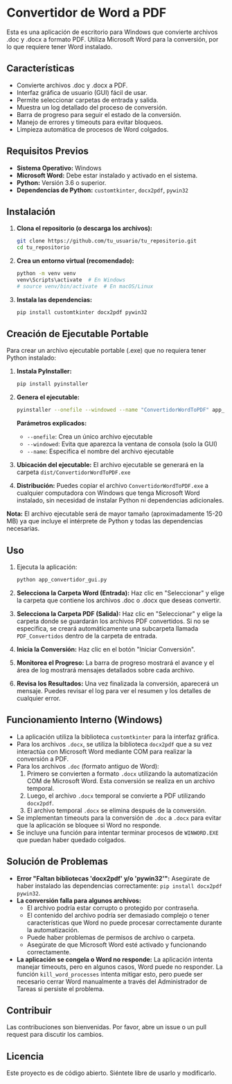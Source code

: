 <!-- filepath: c:\Users\CCT\projects\docx2pdf\README.md -->

# Convertidor de Word a PDF

Esta es una aplicación de escritorio para Windows que convierte archivos .doc y .docx a formato PDF. Utiliza Microsoft Word para la conversión, por lo que requiere tener Word instalado.

## Características

- Convierte archivos .doc y .docx a PDF.
- Interfaz gráfica de usuario (GUI) fácil de usar.
- Permite seleccionar carpetas de entrada y salida.
- Muestra un log detallado del proceso de conversión.
- Barra de progreso para seguir el estado de la conversión.
- Manejo de errores y timeouts para evitar bloqueos.
- Limpieza automática de procesos de Word colgados.

## Requisitos Previos

- **Sistema Operativo:** Windows
- **Microsoft Word:** Debe estar instalado y activado en el sistema.
- **Python:** Versión 3.6 o superior.
- **Dependencias de Python:** `customtkinter`, `docx2pdf`, `pywin32`

## Instalación

1. **Clona el repositorio (o descarga los archivos):**

   ```bash
   git clone https://github.com/tu_usuario/tu_repositorio.git
   cd tu_repositorio
   ```

2. **Crea un entorno virtual (recomendado):**

   ```bash
   python -m venv venv
   venv\Scripts\activate  # En Windows
   # source venv/bin/activate  # En macOS/Linux
   ```

3. **Instala las dependencias:**

   ```bash
   pip install customtkinter docx2pdf pywin32
   ```

## Creación de Ejecutable Portable

Para crear un archivo ejecutable portable (.exe) que no requiera tener Python instalado:

1. **Instala PyInstaller:**

   ```bash
   pip install pyinstaller
   ```

2. **Genera el ejecutable:**

   ```bash
   pyinstaller --onefile --windowed --name "ConvertidorWordToPDF" app_convertidor_gui.py
   ```

   **Parámetros explicados:**
   - `--onefile`: Crea un único archivo ejecutable
   - `--windowed`: Evita que aparezca la ventana de consola (solo la GUI)
   - `--name`: Especifica el nombre del archivo ejecutable

3. **Ubicación del ejecutable:**
   El archivo ejecutable se generará en la carpeta `dist/ConvertidorWordToPDF.exe`

4. **Distribución:**
   Puedes copiar el archivo `ConvertidorWordToPDF.exe` a cualquier computadora con Windows que tenga Microsoft Word instalado, sin necesidad de instalar Python ni dependencias adicionales.

**Nota:** El archivo ejecutable será de mayor tamaño (aproximadamente 15-20 MB) ya que incluye el intérprete de Python y todas las dependencias necesarias.

## Uso

1. Ejecuta la aplicación:

   ```bash
   python app_convertidor_gui.py
   ```

2. **Selecciona la Carpeta Word (Entrada):** Haz clic en "Seleccionar" y elige la carpeta que contiene los archivos .doc o .docx que deseas convertir.
3. **Selecciona la Carpeta PDF (Salida):** Haz clic en "Seleccionar" y elige la carpeta donde se guardarán los archivos PDF convertidos. Si no se especifica, se creará automáticamente una subcarpeta llamada `PDF_Convertidos` dentro de la carpeta de entrada.
4. **Inicia la Conversión:** Haz clic en el botón "Iniciar Conversión".
5. **Monitorea el Progreso:** La barra de progreso mostrará el avance y el área de log mostrará mensajes detallados sobre cada archivo.
6. **Revisa los Resultados:** Una vez finalizada la conversión, aparecerá un mensaje. Puedes revisar el log para ver el resumen y los detalles de cualquier error.

## Funcionamiento Interno (Windows)

- La aplicación utiliza la biblioteca `customtkinter` para la interfaz gráfica.
- Para los archivos `.docx`, se utiliza la biblioteca `docx2pdf` que a su vez interactúa con Microsoft Word mediante COM para realizar la conversión a PDF.
- Para los archivos `.doc` (formato antiguo de Word):
  1. Primero se convierten a formato `.docx` utilizando la automatización COM de Microsoft Word. Esta conversión se realiza en un archivo temporal.
  2. Luego, el archivo `.docx` temporal se convierte a PDF utilizando `docx2pdf`.
  3. El archivo temporal `.docx` se elimina después de la conversión.
- Se implementan timeouts para la conversión de `.doc` a `.docx` para evitar que la aplicación se bloquee si Word no responde.
- Se incluye una función para intentar terminar procesos de `WINWORD.EXE` que puedan haber quedado colgados.

## Solución de Problemas

- **Error "Faltan bibliotecas 'docx2pdf' y/o 'pywin32'":**
  Asegúrate de haber instalado las dependencias correctamente: `pip install docx2pdf pywin32`.
- **La conversión falla para algunos archivos:**
  - El archivo podría estar corrupto o protegido por contraseña.
  - El contenido del archivo podría ser demasiado complejo o tener características que Word no puede procesar correctamente durante la automatización.
  - Puede haber problemas de permisos de archivo o carpeta.
  - Asegúrate de que Microsoft Word esté activado y funcionando correctamente.
- **La aplicación se congela o Word no responde:**
  La aplicación intenta manejar timeouts, pero en algunos casos, Word puede no responder. La función `kill_word_processes` intenta mitigar esto, pero puede ser necesario cerrar Word manualmente a través del Administrador de Tareas si persiste el problema.

## Contribuir

Las contribuciones son bienvenidas. Por favor, abre un issue o un pull request para discutir los cambios.

## Licencia

Este proyecto es de código abierto. Siéntete libre de usarlo y modificarlo.
